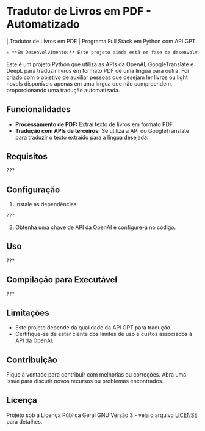 # Tradutor de Livros em PDF - Automatizado
| Tradutor de Livros em PDF | Programa Full Stack em Python com API GPT.
```markdown
⚠️ **Em Desenvolvimento:** Este projeto ainda está em fase de desenvolvimento. Recursos ainda estão sendo implementados.
```

Este é um projeto Python que utiliza as APIs da OpenAI, GoogleTranslate e DeepL para traduzir livros em formato PDF de uma língua para outra. Foi criado com o objetivo de auxiliar pessoas que desejam ler livros ou light novels disponíveis apenas em uma língua que não compreendem, proporcionando uma tradução automatizada.

## Funcionalidades

- **Processamento de PDF:** Extrai texto de livros em formato PDF.
- **Tradução com APIs de terceiros:** Se utiliza a API do GoogleTranslate para traduzir o texto extraído para a língua desejada.

## Requisitos

```bash
???
```

## Configuração

1. Instale as dependências:

```bash
???
```
3. Obtenha uma chave de API da OpenAI e configure-a no código.

## Uso

```bash
???
```

## Compilação para Executável

```bash
???
```

## Limitações

- Este projeto depende da qualidade da API GPT para tradução.
- Certifique-se de estar ciente dos limites de uso e custos associados à API da OpenAI.

## Contribuição

Fique à vontade para contribuir com melhorias ou correções. Abra uma issue para discutir novos recursos ou problemas encontrados.

## Licença

Projeto sob a Licença Pública Geral GNU Versão 3 - veja o arquivo [LICENSE](LICENSE) para detalhes.
